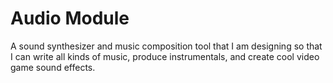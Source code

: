 # Audio Module
A sound synthesizer and music composition tool that I am designing so that I can write all kinds of music, produce instrumentals, and create cool video game sound effects.

<br>
